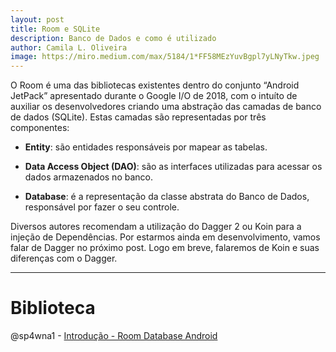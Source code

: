 ```yaml
---
layout: post
title: Room e SQLite
description: Banco de Dados e como é utilizado
author: Camila L. Oliveira
image: https://miro.medium.com/max/5184/1*FF58MEzYuvBgpl7yLNyTkw.jpeg
---
```


O Room é uma das bibliotecas existentes dentro do conjunto “Android JetPack” apresentado durante o Google I/O de 2018, com o intuíto de auxiliar os desenvolvedores criando uma abstração das camadas de banco de dados (SQLite). Estas camadas são representadas por três componentes:
- **Entity**: são entidades responsáveis por mapear as tabelas.
<script src="https://gist.github.com/sp4wna1/dffda7d32b5f6058426661847b0348b9.js"></script>
- **Data Access Object (DAO)**: são as interfaces utilizadas para acessar os dados armazenados no banco.
<script src="https://gist.github.com/sp4wna1/04f04cff6a1030f6c3617a365de0cd56.js"></script>
- **Database**: é a representação da classe abstrata do Banco de Dados, responsável por fazer o seu controle.
<script src="https://gist.github.com/sp4wna1/9b25320c74d5b8a31493f6e0ceca0628.js"></script>

Diversos autores recomendam a utilização do Dagger 2 ou Koin para a injeção de Dependências. Por estarmos ainda em desenvolvimento, vamos falar de Dagger no próximo post. Logo em breve, falaremos de Koin e suas diferenças com o Dagger.

---
# Biblioteca
@sp4wna1 - [Introdução - Room Database Android](https://medium.com/android-dev-br/utilizando-room-database-no-android-fd76c2e6ccee)
